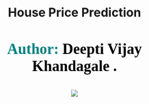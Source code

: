 <div align="center">
  
# House Price Prediction   
</div>

<h3 align="center" style="font-size: 35px; color: #800080; font-family: Georgia;">
    <span style="color: #008080;"> Author:</span> 
    <span style="color: black;">Deepti Vijay Khandagale .</span>
</h3>
<p align="center">
  <img src="https://www.hgtv.com/design/decorating/design-101/10-best-kept-secrets-for-selling-your-home">
</p>
